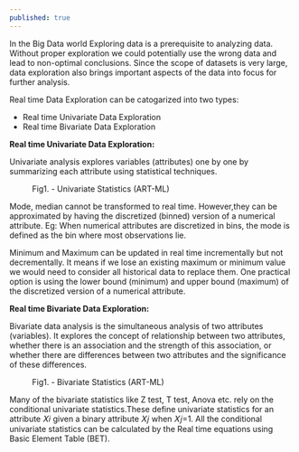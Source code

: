 ```yaml
---
published: true
---
```


In the Big Data world Exploring data is a prerequisite to analyzing data. Without proper exploration we could potentially use the wrong data and lead to non-optimal conclusions. Since the scope of datasets is very large, data exploration also brings important aspects of the data into focus for further analysis. 

Real time Data Exploration can be catogarized into two types:
- Real time Univariate Data Exploration
- Real time Bivariate Data Exploration


**Real time Univariate Data Exploration:**

Univariate analysis explores variables (attributes) one by one by summarizing each attribute using statistical techniques. 

<figure>
	<img src="{{ '/assets/img/Univariate_table.PNG' | prepend: site.baseurl }}" alt=""> 
	<figcaption>Fig1. - Univariate Statistics (ART-ML) </figcaption>
</figure>

Mode, median cannot be transformed to real time. However,they can be approximated by having the discretized (binned) version of a numerical attribute. Eg: When numerical attributes are discretized in bins, the mode is defined as the bin where most observations lie.

Minimum and Maximum can be updated in real time incrementally but not decrementally. It means if we lose an existing maximum or minimum value we would need to consider all historical data to replace them. One practical option is using the lower bound (minimum) and upper bound (maximum) of the discretized version of a numerical attribute.

**Real time Bivariate Data Exploration:**

Bivariate data analysis is the simultaneous analysis of two attributes (variables). It explores the concept of relationship between two attributes, whether there is an association and the strength of this association, or whether there are differences between two attributes and the significance of these differences.

<figure>
	<img src="{{ '/assets/img/Bivariate.PNG' | prepend: site.baseurl }}" alt=""> 
	<figcaption>Fig1. - Bivariate Statistics (ART-ML) </figcaption>
</figure>

Many of the bivariate statistics like Z test, T test, Anova etc. rely on the conditional univariate statistics.These define univariate statistics for an attribute 𝑋𝑖 given a binary attribute 𝑋𝑗 when 𝑋𝑗=1. 
All the conditional univariate statistics can be calculated by the Real time equations using Basic Element Table (BET).

